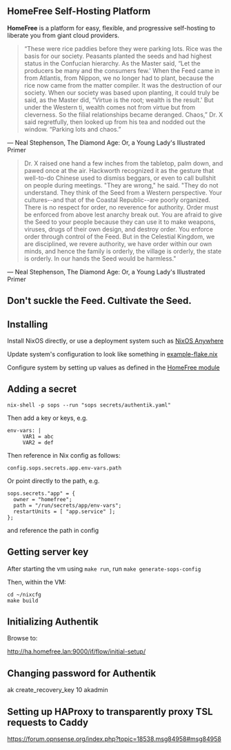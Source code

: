 ## HomeFree Self-Hosting Platform

**HomeFree** is a platform for easy, flexible, and progressive self-hosting to
liberate you from giant cloud providers.

> “These were rice paddies before they were parking lots. Rice was the basis for our society. Peasants planted the seeds and had highest status in the Confucian hierarchy. As the Master said, “Let the producers be many and the consumers few.' When the Feed came in from Atlantis, from Nippon, we no longer had to plant, because the rice now came from the matter compiler. It was the destruction of our society. When our society was based upon planting, it could truly be said, as the Master did, “Virtue is the root; wealth is the result.' But under the Western ti, wealth comes not from virtue but from cleverness. So the filial relationships became deranged. Chaos,” Dr. X said regretfully, then looked up from his tea and nodded out the window. “Parking lots and chaos.”

― Neal Stephenson, The Diamond Age: Or, a Young Lady's Illustrated Primer

> Dr. X raised one hand a few inches from the tabletop, palm down, and pawed once at the air. Hackworth recognized it as the gesture that well-to-do Chinese used to dismiss beggars, or even to call bullshit on people during meetings. "They are wrong," he said. "They do not understand. They think of the Seed from a Western perspective. Your cultures--and that of the Coastal Republic--are poorly organized. There is no respect for order, no reverence for authority. Order must be enforced from above lest anarchy break out. You are afraid to give the Seed to your people because they can use it to make weapons, viruses, drugs of their own design, and destroy order. You enforce order through control of the Feed. But in the Celestial Kingdom, we are disciplined, we revere authority, we have order within our own minds, and hence the family is orderly, the village is orderly, the state is orderly. In our hands the Seed would be harmless."

― Neal Stephenson, The Diamond Age: Or, a Young Lady's Illustrated Primer

## Don't suckle the Feed. Cultivate the Seed.

## Installing

Install NixOS directly, or use a deployment system such as [NixOS Anywhere](https://github.com/nix-community/nixos-anywhere)

Update system's configuration to look like something in [example-flake.nix](./example-flake.nix)

Configure system by setting up values as defined in the [HomeFree module](./module.nix)

## Adding a secret

```
nix-shell -p sops --run "sops secrets/authentik.yaml"
```

Then add a key or keys, e.g.

```
env-vars: |
     VAR1 = abc
     VAR2 = def
```

Then reference in Nix config as follows:

```
config.sops.secrets.app.env-vars.path
```

Or point directly to the path, e.g.
```
sops.secrets."app" = {
  owner = "homefree";
  path = "/run/secrets/app/env-vars";
  restartUnits = [ "app.service" ];
};
```
and reference the path in config

## Getting server key

After starting the vm using `make run`, run `make generate-sops-config`

Then, within the VM:

```
cd ~/nixcfg
make build
```

## Initializing Authentik

Browse to:

http://ha.homefree.lan:9000/if/flow/initial-setup/

## Changing password for Authentik

ak create_recovery_key 10 akadmin

## Setting up HAProxy to transparently proxy TSL requests to Caddy

https://forum.opnsense.org/index.php?topic=18538.msg84958#msg84958

